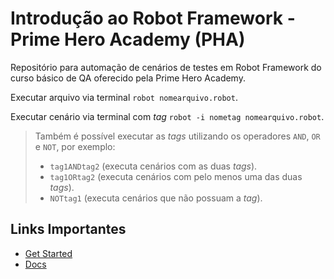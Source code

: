 # Introdução ao Robot Framework - Prime Hero Academy (PHA)

Repositório para automação de cenários de testes em Robot Framework do curso básico de QA oferecido pela Prime Hero Academy.

Executar arquivo via terminal `robot nomearquivo.robot`.

Executar cenário via terminal com *tag* `robot -i nometag nomearquivo.robot`.

>Também é possível executar as *tags* utilizando os operadores `AND`, `OR` e `NOT`, por exemplo:
> - `tag1ANDtag2` (executa cenários com as duas *tags*).
> - `tag1ORtag2` (executa cenários com pelo menos uma das duas *tags*).
> - `NOTtag1` (executa cenários que não possuam a *tag*).

## Links Importantes

* [Get Started](https://robotframework.org/#getting-started)
* [Docs](https://docs.robotframework.org/)

